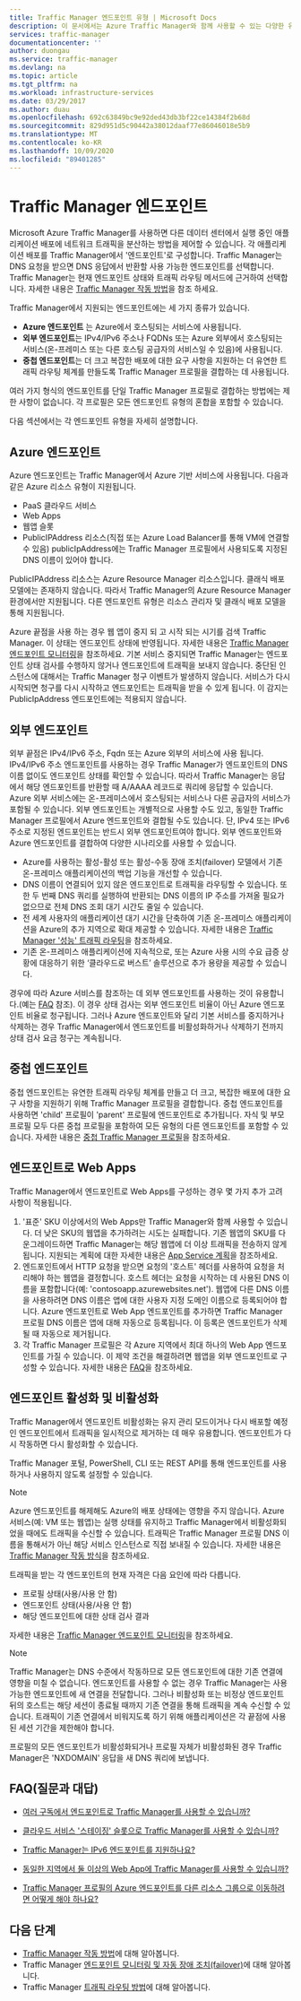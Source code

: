```yaml
---
title: Traffic Manager 엔드포인트 유형 | Microsoft Docs
description: 이 문서에서는 Azure Traffic Manager와 함께 사용할 수 있는 다양한 유형의 엔드포인트를 설명합니다.
services: traffic-manager
documentationcenter: ''
author: duongau
ms.service: traffic-manager
ms.devlang: na
ms.topic: article
ms.tgt_pltfrm: na
ms.workload: infrastructure-services
ms.date: 03/29/2017
ms.author: duau
ms.openlocfilehash: 692c63849bc9e92ded43db3bf22ce14384f2b68d
ms.sourcegitcommit: 829d951d5c90442a38012daaf77e86046018e5b9
ms.translationtype: MT
ms.contentlocale: ko-KR
ms.lasthandoff: 10/09/2020
ms.locfileid: "89401285"
---
```

# <a name="traffic-manager-endpoints"></a>Traffic Manager 엔드포인트

Microsoft Azure Traffic Manager를 사용하면 다른 데이터 센터에서 실행 중인 애플리케이션 배포에 네트워크 트래픽을 분산하는 방법을 제어할 수 있습니다. 각 애플리케이션 배포를 Traffic Manager에서 '엔드포인트'로 구성합니다. Traffic Manager는 DNS 요청을 받으면 DNS 응답에서 반환할 사용 가능한 엔드포인트를 선택합니다. Traffic Manager는 현재 엔드포인트 상태와 트래픽 라우팅 메서드에 근거하여 선택합니다. 자세한 내용은 [Traffic Manager 작동 방법](traffic-manager-how-it-works.md)을 참조 하세요.

Traffic Manager에서 지원되는 엔드포인트에는 세 가지 종류가 있습니다.

* **Azure 엔드포인트** 는 Azure에서 호스팅되는 서비스에 사용됩니다.
* **외부 엔드포인트**는 IPv4/IPv6 주소나 FQDNs 또는 Azure 외부에서 호스팅되는 서비스(온-프레미스 또는 다른 호스팅 공급자의 서비스일 수 있음)에 사용됩니다.
* **중첩 엔드포인트**는 더 크고 복잡한 배포에 대한 요구 사항을 지원하는 더 유연한 트래픽 라우팅 체계를 만들도록 Traffic Manager 프로필을 결합하는 데 사용됩니다.

여러 가지 형식의 엔드포인트를 단일 Traffic Manager 프로필로 결합하는 방법에는 제한 사항이 없습니다. 각 프로필은 모든 엔드포인트 유형의 혼합을 포함할 수 있습니다.

다음 섹션에서는 각 엔드포인트 유형을 자세히 설명합니다.

## <a name="azure-endpoints"></a>Azure 엔드포인트

Azure 엔드포인트는 Traffic Manager에서 Azure 기반 서비스에 사용됩니다. 다음과 같은 Azure 리소스 유형이 지원됩니다.

* PaaS 클라우드 서비스
* Web Apps
* 웹앱 슬롯
* PublicIPAddress 리소스(직접 또는 Azure Load Balancer를 통해 VM에 연결할 수 있음) publicIpAddress에는 Traffic Manager 프로필에서 사용되도록 지정된 DNS 이름이 있어야 합니다.

PublicIPAddress 리소스는 Azure Resource Manager 리소스입니다. 클래식 배포 모델에는 존재하지 않습니다. 따라서 Traffic Manager의 Azure Resource Manager 환경에서만 지원됩니다. 다른 엔드포인트 유형은 리소스 관리자 및 클래식 배포 모델을 통해 지원됩니다.

Azure 끝점을 사용 하는 경우 웹 앱이 중지 되 고 시작 되는 시기를 검색 Traffic Manager. 이 상태는 엔드포인트 상태에 반영됩니다. 자세한 내용은 [Traffic Manager 엔드포인트 모니터링](traffic-manager-monitoring.md#endpoint-and-profile-status)을 참조하세요. 기본 서비스 중지되면 Traffic Manager는 엔드포인트 상태 검사를 수행하지 않거나 엔드포인트에 트래픽을 보내지 않습니다. 중단된 인스턴스에 대해서는 Traffic Manager 청구 이벤트가 발생하지 않습니다. 서비스가 다시 시작되면 청구를 다시 시작하고 엔드포인트는 트래픽을 받을 수 있게 됩니다. 이 감지는 PublicIpAddress 엔드포인트에는 적용되지 않습니다.

## <a name="external-endpoints"></a>외부 엔드포인트

외부 끝점은 IPv4/IPv6 주소, Fqdn 또는 Azure 외부의 서비스에 사용 됩니다. IPv4/IPv6 주소 엔드포인트를 사용하는 경우 Traffic Manager가 엔드포인트의 DNS 이름 없이도 엔드포인트 상태를 확인할 수 있습니다. 따라서 Traffic Manager는 응답에서 해당 엔드포인트를 반환할 때 A/AAAA 레코드로 쿼리에 응답할 수 있습니다. Azure 외부 서비스에는 온-프레미스에서 호스팅되는 서비스나 다른 공급자의 서비스가 포함될 수 있습니다. 외부 엔드포인트는 개별적으로 사용할 수도 있고, 동일한 Traffic Manager 프로필에서 Azure 엔드포인트와 결합될 수도 있습니다. 단, IPv4 또는 IPv6 주소로 지정된 엔드포인트는 반드시 외부 엔드포인트여야 합니다. 외부 엔드포인트와 Azure 엔드포인트를 결합하여 다양한 시나리오를 사용할 수 있습니다.

* Azure를 사용하는 활성-활성 또는 활성-수동 장애 조치(failover) 모델에서 기존 온-프레미스 애플리케이션의 백업 기능을 개선할 수 있습니다. 
* DNS 이름이 연결되어 있지 않은 엔드포인트로 트래픽을 라우팅할 수 있습니다. 또한 두 번째 DNS 쿼리를 실행하여 반환되는 DNS 이름의 IP 주소를 가져올 필요가 없으므로 전체 DNS 조회 대기 시간도 줄일 수 있습니다.
* 전 세계 사용자의 애플리케이션 대기 시간을 단축하여 기존 온-프레미스 애플리케이션을 Azure의 추가 지역으로 확대 제공할 수 있습니다. 자세한 내용은 [Traffic Manager '성능' 트래픽 라우팅](traffic-manager-routing-methods.md#performance)을 참조하세요.
* 기존 온-프레미스 애플리케이션에 지속적으로, 또는 Azure 사용 시의 수요 급증 상황에 대응하기 위한 ‘클라우드로 버스트’ 솔루션으로 추가 용량을 제공할 수 있습니다.

경우에 따라 Azure 서비스를 참조하는 데 외부 엔드포인트를 사용하는 것이 유용합니다.(예는 [FAQ](traffic-manager-faqs.md#traffic-manager-endpoints) 참조). 이 경우 상태 검사는 외부 엔드포인트 비율이 아닌 Azure 엔드포인트 비율로 청구됩니다. 그러나 Azure 엔드포인트와 달리 기본 서비스를 중지하거나 삭제하는 경우 Traffic Manager에서 엔드포인트를 비활성화하거나 삭제하기 전까지 상태 검사 요금 청구는 계속됩니다.

## <a name="nested-endpoints"></a>중첩 엔드포인트

중첩 엔드포인트는 유연한 트래픽 라우팅 체계를 만들고 더 크고, 복잡한 배포에 대한 요구 사항을 지원하기 위해 Traffic Manager 프로필을 결합합니다. 중첩 엔드포인트를 사용하면 'child' 프로필이 'parent' 프로필에 엔드포인트로 추가됩니다. 자식 및 부모 프로필 모두 다른 중첩 프로필을 포함하여 모든 유형의 다른 엔드포인트를 포함할 수 있습니다. 자세한 내용은 [중첩 Traffic Manager 프로필](traffic-manager-nested-profiles.md)을 참조하세요.

## <a name="web-apps-as-endpoints"></a>엔드포인트로 Web Apps

Traffic Manager에서 엔드포인트로 Web Apps를 구성하는 경우 몇 가지 추가 고려 사항이 적용됩니다.

1. '표준' SKU 이상에서의 Web Apps만 Traffic Manager와 함께 사용할 수 있습니다. 더 낮은 SKU의 웹앱을 추가하려는 시도는 실패합니다. 기존 웹앱의 SKU를 다운그레이드하면 Traffic Manager는 해당 웹앱에 더 이상 트래픽을 전송하지 않게 됩니다. 지원되는 계획에 대한 자세한 내용은 [App Service 계획](https://azure.microsoft.com/pricing/details/app-service/plans/)을 참조하세요.
2. 엔드포인트에서 HTTP 요청을 받으면 요청의 '호스트' 헤더를 사용하여 요청을 처리해야 하는 웹앱을 결정합니다. 호스트 헤더는 요청을 시작하는 데 사용된 DNS 이름을 포함합니다(예: 'contosoapp.azurewebsites.net'). 웹앱에 다른 DNS 이름을 사용하려면 DNS 이름은 앱에 대한 사용자 지정 도메인 이름으로 등록되어야 합니다. Azure 엔드포인트로 Web App 엔드포인트를 추가하면 Traffic Manager 프로필 DNS 이름은 앱에 대해 자동으로 등록됩니다. 이 등록은 엔드포인트가 삭제될 때 자동으로 제거됩니다.
3. 각 Traffic Manager 프로필은 각 Azure 지역에서 최대 하나의 Web App 엔드포인트를 가질 수 있습니다. 이 제약 조건을 해결하려면 웹앱을 외부 엔드포인트로 구성할 수 있습니다. 자세한 내용은 [FAQ](traffic-manager-faqs.md#traffic-manager-endpoints)을 참조하세요.

## <a name="enabling-and-disabling-endpoints"></a>엔드포인트 활성화 및 비활성화

Traffic Manager에서 엔드포인트 비활성화는 유지 관리 모드이거나 다시 배포할 예정인 엔드포인트에서 트래픽을 일시적으로 제거하는 데 매우 유용합니다. 엔드포인트가 다시 작동하면 다시 활성화할 수 있습니다.

Traffic Manager 포털, PowerShell, CLI 또는 REST API를 통해 엔드포인트를 사용하거나 사용하지 않도록 설정할 수 있습니다.

> [!NOTE]
> Azure 엔드포인트를 해제해도 Azure의 배포 상태에는 영향을 주지 않습니다. Azure 서비스(예: VM 또는 웹앱)는 실행 상태를 유지하고 Traffic Manager에서 비활성화되었을 때에도 트래픽을 수신할 수 있습니다. 트래픽은 Traffic Manager 프로필 DNS 이름을 통해서가 아닌 해당 서비스 인스턴스로 직접 보내질 수 있습니다. 자세한 내용은 [Traffic Manager 작동 방식](traffic-manager-how-it-works.md)을 참조하세요.

트래픽을 받는 각 엔드포인트의 현재 자격은 다음 요인에 따라 다릅니다.

* 프로필 상태(사용/사용 안 함)
* 엔드포인트 상태(사용/사용 안 함)
* 해당 엔드포인트에 대한 상태 검사 결과

자세한 내용은 [Traffic Manager 엔드포인트 모니터링](traffic-manager-monitoring.md#endpoint-and-profile-status)을 참조하세요.

> [!NOTE]
> Traffic Manager는 DNS 수준에서 작동하므로 모든 엔드포인트에 대한 기존 연결에 영향을 미칠 수 없습니다. 엔드포인트를 사용할 수 없는 경우 Traffic Manager는 사용 가능한 엔드포인트에 새 연결을 전달합니다. 그러나 비활성화 또는 비정상 엔드포인트 뒤의 호스트는 해당 세션이 종료될 때까지 기존 연결을 통해 트래픽을 계속 수신할 수 있습니다. 트래픽이 기존 연결에서 비워지도록 하기 위해 애플리케이션은 각 끝점에 사용된 세션 기간을 제한해야 합니다.

프로필의 모든 엔드포인트가 비활성화되거나 프로필 자체가 비활성화된 경우 Traffic Manager은 'NXDOMAIN' 응답을 새 DNS 쿼리에 보냅니다.

## <a name="faqs"></a>FAQ(질문과 대답)

* [여러 구독에서 엔드포인트로 Traffic Manager를 사용할 수 있습니까?](https://docs.microsoft.com/azure/traffic-manager/traffic-manager-faqs#can-i-use-traffic-manager-with-endpoints-from-multiple-subscriptions)

* [클라우드 서비스 '스테이징' 슬롯으로 Traffic Manager를 사용할 수 있습니까?](https://docs.microsoft.com/azure/traffic-manager/traffic-manager-faqs#can-i-use-traffic-manager-with-cloud-service-staging-slots)

* [Traffic Manager는 IPv6 엔드포인트를 지원하나요?](https://docs.microsoft.com/azure/traffic-manager/traffic-manager-faqs#does-traffic-manager-support-ipv6-endpoints)

* [동일한 지역에서 둘 이상의 Web App에 Traffic Manager를 사용할 수 있습니까?](https://docs.microsoft.com/azure/traffic-manager/traffic-manager-faqs#can-i-use-traffic-manager-with-more-than-one-web-app-in-the-same-region)

* [Traffic Manager 프로필의 Azure 엔드포인트를 다른 리소스 그룹으로 이동하려면 어떻게 해야 하나요?](https://docs.microsoft.com/azure/traffic-manager/traffic-manager-faqs#how-do-i-move-my-traffic-manager-profiles-azure-endpoints-to-a-different-resource-group-or-subscription)

## <a name="next-steps"></a>다음 단계

* [Traffic Manager 작동 방법](traffic-manager-how-it-works.md)에 대해 알아봅니다.
* Traffic Manager [엔드포인트 모니터링 및 자동 장애 조치(failover)](traffic-manager-monitoring.md)에 대해 알아봅니다.
* Traffic Manager [트래픽 라우팅 방법](traffic-manager-routing-methods.md)에 대해 알아봅니다.
